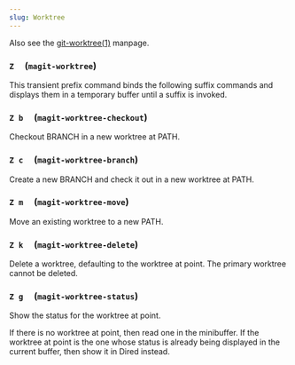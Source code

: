 ```yaml
---
slug: Worktree
---
```


Also see the [git-worktree(1)](/docs/magit/http://git-scm.com/docs/git-worktree) manpage.

### `Z`     (`magit-worktree`)

This transient prefix command binds the following suffix commands and displays them in a temporary buffer until a suffix is invoked.

### `Z b`     (`magit-worktree-checkout`)

Checkout BRANCH in a new worktree at PATH.

### `Z c`     (`magit-worktree-branch`)

Create a new BRANCH and check it out in a new worktree at PATH.

### `Z m`     (`magit-worktree-move`)

Move an existing worktree to a new PATH.

### `Z k`     (`magit-worktree-delete`)

Delete a worktree, defaulting to the worktree at point. The primary worktree cannot be deleted.

### `Z g`     (`magit-worktree-status`)

Show the status for the worktree at point.

If there is no worktree at point, then read one in the minibuffer. If the worktree at point is the one whose status is already being displayed in the current buffer, then show it in Dired instead.
